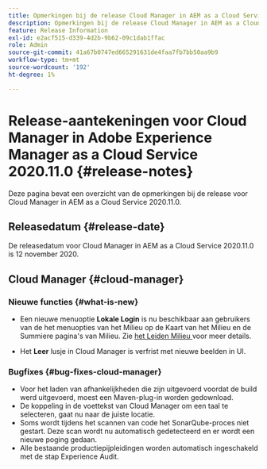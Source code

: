 ```yaml
---
title: Opmerkingen bij de release Cloud Manager in AEM as a Cloud Service 2020.11.0
description: Opmerkingen bij de release Cloud Manager in AEM as a Cloud Service 2020.11.0
feature: Release Information
exl-id: e2acf515-d339-4d2b-9b62-09c1dab1ffac
role: Admin
source-git-commit: 41a67b0747ed665291631de4faa7fb7bb50aa9b9
workflow-type: tm+mt
source-wordcount: '192'
ht-degree: 1%

---
```


# Release-aantekeningen voor Cloud Manager in Adobe Experience Manager as a Cloud Service 2020.11.0 {#release-notes}

Deze pagina bevat een overzicht van de opmerkingen bij de release voor Cloud Manager in AEM as a Cloud Service 2020.11.0.

## Releasedatum {#release-date}

De releasedatum voor Cloud Manager in AEM as a Cloud Service 2020.11.0 is 12 november 2020.

## Cloud Manager {#cloud-manager}

### Nieuwe functies {#what-is-new}

* Een nieuwe menuoptie **Lokale Login** is nu beschikbaar aan gebruikers van de het menuopties van het Milieu op de Kaart van het Milieu en de Summiere pagina&#39;s van Milieu.
Zie [ het Leiden Milieu ](/help/implementing/cloud-manager/manage-environments.md#login-locally) voor meer details.

* Het **Leer** lusje in Cloud Manager is verfrist met nieuwe beelden in UI.

### Bugfixes {#bug-fixes-cloud-manager}

* Voor het laden van afhankelijkheden die zijn uitgevoerd voordat de build werd uitgevoerd, moest een Maven-plug-in worden gedownload.
* De koppeling in de voettekst van Cloud Manager om een taal te selecteren, gaat nu naar de juiste locatie.
* Soms wordt tijdens het scannen van code het SonarQube-proces niet gestart. Deze scan wordt nu automatisch gedetecteerd en er wordt een nieuwe poging gedaan.
* Alle bestaande productiepijpleidingen worden automatisch ingeschakeld met de stap Experience Audit.
